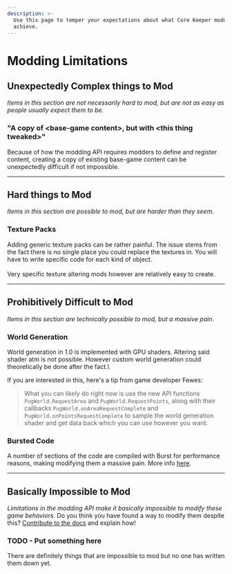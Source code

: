 ```yaml
---
description: >-
  Use this page to temper your expectations about what Core Keeper modding can
  achieve.
---
```


# Modding Limitations

## Unexpectedly Complex things to Mod

_Items in this section are not necessarily hard to mod, but are not as easy as people usually expect them to be._

### "A copy of \<base-game content>, but with \<this thing tweaked>"

Because of how the modding API requires modders to define and register content, creating a copy of existing base-game content can be unexpectedly difficult if not impossible.

***

## Hard things to Mod

_Items in this section are possible to mod, but are harder than they seem._

### Texture Packs

Adding generic texture packs can be rather painful. The issue stems from the fact there is no single place you could replace the textures in. You will have to write specific code for each kind of object.\
\
Very specific texture altering mods however are relatively easy to create.



***

## Prohibitively Difficult to Mod

_Items in this section are technically possible to mod, but a massive pain._

### World Generation

World generation in 1.0 is implemented with GPU shaders. Altering said shader atm is not possible. However custom world generation could theoretically be done after the fact.\


If you are interested in this, here's a tip from game developer Fewes:

> What you can likely do right now is use the new API functions `PugWorld.RequestArea` and `PugWorld.RequestPoints`, along with their callbacks `PugWorld.onAreaRequestComplete` and `PugWorld.onPointsRequestComplete` to sample the world generation shader and get data back which you can use however you want.

### Bursted Code

A number of sections of the code are compiled with Burst for performance reasons, making modifying them a massive pain. More info [here](../concepts/technologies-and-tools.md#burst-compiler).

***

## Basically Impossible to Mod

_Limitations in the modding API make it basically impossible to modify these game behaviors._ Do you think you have found a way to modify them despite this? [Contribute to the docs](../how-to-contribute.md) and explain how!

### TODO - Put something here

There are definitely things that are impossible to mod but no one has written them down yet.
